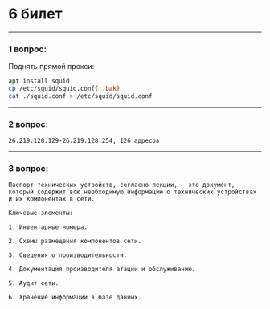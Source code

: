 # 6 билет

---

### 1 вопрос:
Поднять прямой прокси:
```bash
apt install squid
cp /etc/squid/squid.conf{,.bak}
cat ./squid.conf > /etc/squid/squid.conf
```

---

### 2 вопрос:
```text
26.219.128.129-26.219.128.254, 126 адресов
```

---

### 3 вопрос:
```text
Паспорт технических устройств, согласно лекции, — это документ, который содержит всю необходимую информацию о технических устройствах и их компонентах в сети. 

Ключевые элементы:

1. Инвентарные номера.
    
2. Схемы размещения компонентов сети. 
    
3. Сведения о производительности.
    
4. Документация производителя атации и обслуживанию.
    
5. Аудит сети.
    
6. Хранение информации в базе данных.
```